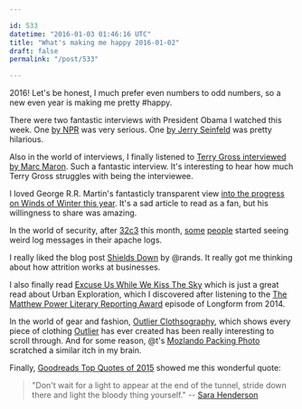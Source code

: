 ```yaml
---

id: 533
datetime: "2016-01-03 01:46:16 UTC"
title: "What's making me happy 2016-01-02"
draft: false
permalink: "/post/533"

---
```


2016! Let's be honest, I much prefer even numbers to odd numbers, so a new even year is making me pretty #happy.

There were two fantastic interviews with President Obama I watched this week. One [by NPR](https://www.npr.org/2015/12/21/460030344/video-and-transcript-nprs-interview-with-president-obama) was very serious. One [by Jerry Seinfeld](http://comediansincarsgettingcoffee.com/president-barack-obama-just-tell-him-you-re-the-president) was pretty hilarious.

Also in the world of interviews, I finally listened to [Terry Gross interviewed by Marc Maron](https://www.npr.org/2015/05/20/407981536/terry-gross-to-marc-maron-life-is-harder-than-radio). Such a fantastic interview. It's interesting to hear how much Terry Gross struggles with being the interviewee.

I loved George R.R. Martin's fantasticly transparent view [into the progress on Winds of Winter this year](https://web.archive.org/web/20240320222019/https://grrm.livejournal.com/465247.html). It's a sad article to read as a fan, but his willingness to share was amazing.

In the world of security, after [32c3](https://events.ccc.de/congress/2015/wiki/Main_Page) this month, [some](https://blog.rootshell.be/2015/12/30/the-truth-is-in-your-logs/) [people](https://twitter.com/botherder/status/682130392527302656) started seeing weird log messages in their apache logs.

I really liked the blog post [Shields Down](https://randsinrepose.com/archives/shields-down/) by @rands. It really got me thinking about how attrition works at businesses.

I also finally read [Excuse Us While We Kiss The Sky](https://www.gq.com/story/urban-explorers-gq-march-2013?mbid=social_fb_fanpage&printable=true) which is just a great read about Urban Exploration, which I discovered after listening to the [The Matthew Power Literary Reporting Award](https://longform.org/posts/the-matthew-power-literary-reporting-award) episode of Longform from 2014.

In the world of gear and fashion, [Outlier Clothsography](https://www.illposed.com/outlier/), which shows every piece of clothing [Outlier](http://outlier.cc/) has ever created has been really interesting to scroll through. And for some reason, @t's [Mozlando Packing Photo](http://tantek.com/2015/345/t2/packed-days-mozlando-fits-boblbee) scratched a similar itch in my brain.

Finally, [Goodreads Top Quotes of 2015](https://www.goodreads.com/blog/show/600-10-quotes-readers-fell-in-love-with-this-year) showed me this wonderful quote:

 >  "Don't wait for a light to appear at the end of the tunnel, stride down there and light the bloody thing yourself." -- [Sara Henderson](https://www.goodreads.com/quotes_of_the_day/1746)

